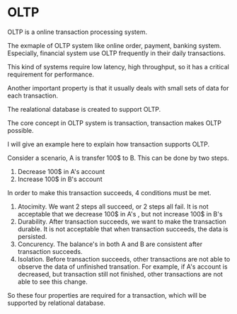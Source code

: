 # OLTP 

OLTP is a online transaction processing system. 

The exmaple of OLTP system like online order, payment, banking system. Especially, financial system use OLTP frequently in their daily transactions.  

This kind of systems require low latency, high throughput, so it has a critical requirement for performance.

Another important property is that it usually deals with small sets of data for each transaction. 

The realational database is created to support OLTP. 

The core concept in OLTP system is transaction, transaction makes OLTP possible. 

I will give an example here to explain how transaction supports OLTP. 

Consider a scenario, A is transfer 100$ to B. This can be done by two steps. 

1. Decrease 100$ in A's account 
2. Increase 100$ in B's account 

In order to make this transaction succeeds, 4 conditions must be met. 

1. Atocimity. We want 2 steps all succeed, or 2 steps all fail. It is not acceptable that we decrease 100$ in A's , but not increase 100$ in B's 
2. Durability. After transaction succeeds, we want to make the transaction durable. It is not acceptable that when transaction succeeds, the data is persisted. 
3. Concurency. The balance's in both A and B are consistent after transaction succeeds. 
4. Isolation. Before transaction succeeds, other transactions are not able to observe the data of unfinished transation. For example, if A's account is decreased, but transaction still not finished, other transactions are not able to see this change. 

So these four properties are required for a transaction, which will be supported by relational database. 

